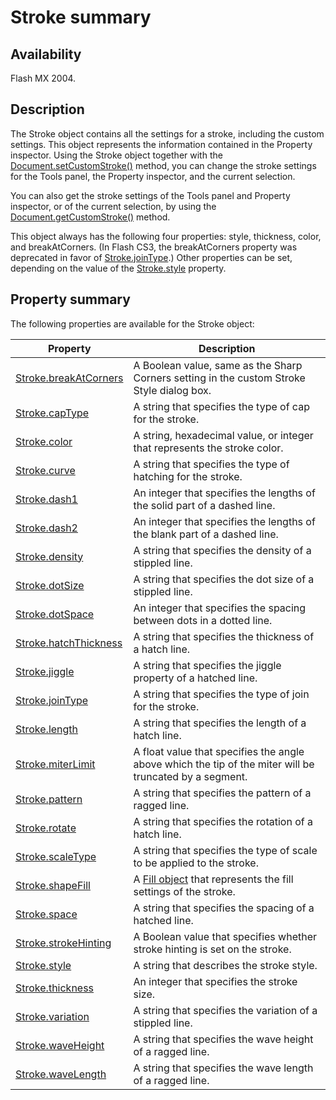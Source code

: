 # Stroke summary

## Availability

Flash MX 2004.

## Description

The Stroke object contains all the settings for a stroke, including the custom settings. This object represents the information contained in the Property inspector. Using the Stroke object together with the [Document.setCustomStroke()](../Document_object/Document480.md) method, you can change the stroke settings for the Tools panel, the Property inspector, and the current selection.

You can also get the stroke settings of the Tools panel and Property inspector, or of the current selection, by using the [Document.getCustomStroke()](../Document_object/Document75.md) method.

This object always has the following four properties: style, thickness, color, and breakAtCorners. (In Flash CS3, the breakAtCorners property was deprecated in favor of [Stroke.joinType](../Stroke_object/Stroke11.md).) Other properties can be set, depending on the value of the [Stroke.style](../Stroke_object/Stroke20.md) property.

## Property summary

The following properties are available for the Stroke object:

| **Property** | **Description** |
| --- | --- |
| [Stroke.breakAtCorners](../Stroke_object/Stroke.md) | A Boolean value, same as the Sharp Corners setting in the custom Stroke Style dialog box. |
| [Stroke.capType](../Stroke_object/Stroke1.md) | A string that specifies the type of cap for the stroke. |
| [Stroke.color](../Stroke_object/Stroke2.md) | A string, hexadecimal value, or integer that represents the stroke color. |
| [Stroke.curve](../Stroke_object/Stroke3.md) | A string that specifies the type of hatching for the stroke. |
| [Stroke.dash1](../Stroke_object/Stroke4.md) | An integer that specifies the lengths of the solid part of a dashed line. |
| [Stroke.dash2](../Stroke_object/Stroke5.md) | An integer that specifies the lengths of the blank part of a dashed line. |
| [Stroke.density](../Stroke_object/Stroke6.md) | A string that specifies the density of a stippled line. |
| [Stroke.dotSize](../Stroke_object/Stroke7.md) | A string that specifies the dot size of a stippled line. |
| [Stroke.dotSpace](../Stroke_object/Stroke8.md) | An integer that specifies the spacing between dots in a dotted line. |
| [Stroke.hatchThickness](../Stroke_object/Stroke9.md) | A string that specifies the thickness of a hatch line. |
| [Stroke.jiggle](../Stroke_object/Stroke10.md) | A string that specifies the jiggle property of a hatched line. |
| [Stroke.joinType](../Stroke_object/Stroke11.md) | A string that specifies the type of join for the stroke. |
| [Stroke.length](../Stroke_object/Stroke12.md) | A string that specifies the length of a hatch line. |
| [Stroke.miterLimit](../Stroke_object/Stroke13.md) | A float value that specifies the angle above which the tip of the miter will be truncated by a segment. |
| [Stroke.pattern](../Stroke_object/Stroke14.md) | A string that specifies the pattern of a ragged line. |
| [Stroke.rotate](../Stroke_object/Stroke15.md) | A string that specifies the rotation of a hatch line. |
| [Stroke.scaleType](../Stroke_object/Stroke16.md) | A string that specifies the type of scale to be applied to the stroke. |
| [Stroke.shapeFill](../Stroke_object/Stroke17.md) | A [Fill object](../Fill_object/Fill_summary.md) that represents the fill settings of the stroke. |
| [Stroke.space](../Stroke_object/Stroke18.md) | A string that specifies the spacing of a hatched line. |
| [Stroke.strokeHinting](../Stroke_object/Stroke19.md) | A Boolean value that specifies whether stroke hinting is set on the stroke. |
| [Stroke.style](../Stroke_object/Stroke20.md) | A string that describes the stroke style. |
| [Stroke.thickness](../Stroke_object/Stroke21.md) | An integer that specifies the stroke size. |
| [Stroke.variation](../Stroke_object/Stroke22.md) | A string that specifies the variation of a stippled line. |
| [Stroke.waveHeight](../Stroke_object/Stroke23.md) | A string that specifies the wave height of a ragged line. |
| [Stroke.waveLength](../Stroke_object/Stroke24.md) | A string that specifies the wave length of a ragged line. |

